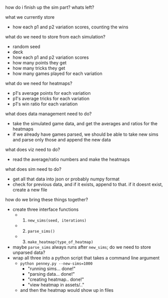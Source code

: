 how do i finish up the sim part? whats left?

what we currently store
- how each p1 and p2 variation scores, counting the wins

what do we need to store from each simulation?
- random seed
- deck
- how each p1 and p2 variation scores
- how many points they get
- how many tricks they get
- how many games played for each variation

what do we need for heatmaps?
- p1's average points for each variation
- p1's average tricks for each variation
- p1's win ratio for each variation

what does data management need to do?
- take the simulated game data, and get the averages and ratios for the heatmaps
- if we already have games parsed, we should be able to take new sims and parse only those and append the new data

what does viz need to do?
- read the average/ratio numbers and make the heatmaps

what does sim need to do?
- get all that data into json or probably numpy format
- check for previous data, and if it exists, append to that. if it doesnt exist, create a new file

how do we bring these things together?
- create three interface functions
	- 1. `new_sims(seed, iterations)`
	- 2. `parse_sims()`
	- 3. `make_heatmap(type_of_heatmap)`
- maybe `parse_sims` always runs after `new_sims`; do we need to store unparsed data?
- wrap all three into a python script that takes a command line argument
	- `python penney.py --new-sims=1000`
		- "running sims... done!"
		- "parsing data... done!"
		- "creating heatmap.. done!"
		- "view heatmap in assets/.."
	- and then the heatmap would show up in files
